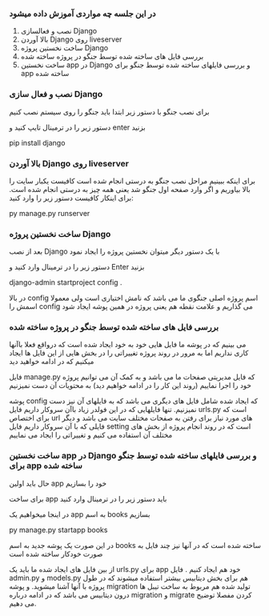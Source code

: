 <h3>
در این جلسه چه مواردی آموزش داده میشود</h3>
<ol>
    <li>نصب و فعالسازی Django</li>
    <li>بالا آوردن Django روی liveserver</li>
    <li>ساخت نخستین پروژه Django</li>
    <li>بررسی فایل های ساخته شده توسط جنگو در پروژه ساخته شده</li>
    <li>ساخت نخستین app در Django و بررسی فایلهای ساخته شده توسط جنگو برای app ساخته شده</li>
</ol>
<h3>نصب و فعال سازی Django</h3>
<p>برای نصب جنگو با دستور زیر ابتدا باید جنگو را روی سیستم نصب کنیم</p>
<p>دستور زیر را در ترمینال تایپ کنید و enter بزنید</p>
<p>pip install django</p>
<h3>بالا آوردن Django روی liveserver</h3>
<p>برای اینکه ببینیم مراحل نصب جنگو به درستی انجام شده است کافیست یکبار سایت  را بالا بیاوریم و اگر وارد صفحه اول جنگو شد یعنی همه چیز به درستی انجام شده است. برای اینکار کافیست دستور زیر را وارد کنید:</p>
<p>py manage.py runserver</p>
<h3>ساخت نخستین پروژه Django</h3>
<p>بعد از نصب Django با یک دستور دیگر میتوان نخستین پروژه را ایجاد نمود</p>
<p>دستور زیر را در ترمینال وارد کنید و Enter بزنید</p>
<p>django-admin startproject config .</p>
<p>در بالا config اسم پروژه اصلی جنگوی ما می باشد که نامش اختیاری است ولی معمولا اسمش را config می گذاریم و علامت نقطه هم یعنی پروژه در همین پوشه ایجاد شود</p>
<h3>بررسی فایل های ساخته شده توسط جنگو در پروژه ساخته شده</h3>
<p>می بینیم که در پوشه ما فایل هایی خود به خود ایجاد شده است که درواقع فعلا باآنها کاری نداریم اما به مرور در روند پروژه تغییراتی را در بخش هایی از این فایل ها ایجاد میکنیم که در ادامه خواهید دید</p>
<p>فایل manage.py که فایل مدیریتی صفحات ما می باشد و به کمک آن می توانیم پروژه خود را اجرا نماییم (روند این کار را در ادامه خواهیم دید) به محتویات آن دست نمیزنیم</p>
<p>پوشه config که ایجاد شده شامل فایل های دیگری می باشد که به فایلهای آن نیز دست نمیزنیم. تنها فایلهایی که در این فولدر زیاد باآن سروکار داریم فایل urls.py است که برای اختصاص url های مورد نیاز برای رفتن به صفحات مختلف سایت می باشد و دیگر فایلی که با آن سروکار داریم فایل setting است که در روند انجام پروژه از بخش های مختلف آن استفاده می کنیم و تغییراتی را ایجاد می نماییم</p>
<h3>ساخت نخستین app در Django و بررسی فایلهای ساخته شده توسط جنگو برای app ساخته شده</h3>
<p>حال باید اولین app خود را بسازیم</p>
<p>برای ساخت app باید دستور زیر را در ترمینال وارد کنید</p>
<p>در اینجا میخواهیم یک app به اسم books بسازیم</p>
<p>py manage.py startapp books</p>
<p>در این صورت یک پوشه جدید به اسم books ساخته شده است که در آنها نیز چند فایل به صورت خودکار ساخته شده است</p>
<p>از بین فایل های ایجاد شده  ما باید یک urls.py برای app خود هم ایجاد کنیم . فایل admin.py و models.py هم برای بخش دیتابیس بیشتر استفاده میشوند که در طول پروژه با آنها آشنا میشوید. و پوشه migration تولید شده هم مربوط به ساخت تیبل ها درون دیتابیس می باشد که در ادامه درباره migration و migrate کردن مفصلا توضیح می دهیم.</p>
